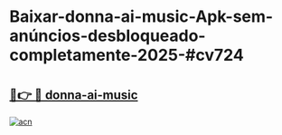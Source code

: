# Baixar-donna-ai-music-Apk-sem-anúncios-desbloqueado-completamente-2025-#cv724

# <h2><a href="https://ainizakaria.my?title=donna-ai-music&ref=24M">🔗👉 🔴 donna-ai-music</a></h2>

[![acn](https://github.com/user-attachments/assets/0f9c940e-d8b0-45ae-aac7-cd30a18b3e1c)](https://ainizakaria.my?title=donna-ai-music&ref=24M)

